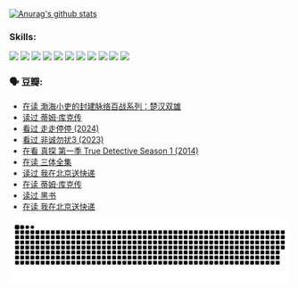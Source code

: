 
[![Anurag's github stats](https://github-readme-stats.vercel.app/api?username=w940853815)](https://github.com/anuraghazra/github-readme-stats)

### Skills:

<code><img height="32" src="https://cdn.jsdelivr.net/npm/simple-icons@v5/icons/python.svg"></code>
<code><img height="32" src="https://cdn.jsdelivr.net/npm/simple-icons@v5/icons/javascript.svg"></code>
<code><img height="32" src="https://cdn.jsdelivr.net/npm/simple-icons@v5/icons/django.svg"></code>
<code><img height="32" src="https://cdn.jsdelivr.net/npm/simple-icons@v5/icons/flask.svg"></code>
<code><img height="32" src="https://cdn.jsdelivr.net/npm/simple-icons@v5/icons/vuetify.svg"></code>
<code><img height="32" src="https://cdn.jsdelivr.net/npm/simple-icons@v5/icons/git.svg"></code>
<code><img height="32" src="https://cdn.jsdelivr.net/npm/simple-icons@v5/icons/docker.svg"></code>
<code><img height="32" src="https://cdn.jsdelivr.net/npm/simple-icons@v5/icons/postgresql.svg"></code>
<code><img height="32" src="https://cdn.jsdelivr.net/npm/simple-icons@v5/icons/elasticsearch.svg"></code>
<code><img height="32" src="https://cdn.jsdelivr.net/npm/simple-icons@v5/icons/macos.svg"></code>
<code><img height="32" src="https://cdn.jsdelivr.net/npm/simple-icons@v5/icons/linux.svg"></code>

### 🗣 豆瓣:

<!-- DOUBAN-ACTIVITIES:START -->
- [在读 渤海小吏的封建脉络百战系列：楚汉双雄](https://www.douban.com/people/136069238/status/4700950146/?_i=25676687)
- [读过 蒂姆·库克传](https://www.douban.com/people/136069238/status/4700949869/?_i=25676687)
- [看过 走走停停‎ (2024)](https://www.douban.com/people/136069238/status/4684430230/?_i=25676687)
- [看过 非诚勿扰3‎ (2023)](https://www.douban.com/people/136069238/status/4676324100/?_i=25676688)
- [在看 真探 第一季 True Detective Season 1‎ (2014)](https://www.douban.com/people/136069238/status/4673382852/?_i=25676688)
- [在读 三体全集](https://www.douban.com/people/136069238/status/4672842521/?_i=25676688)
- [读过 我在北京送快递](https://www.douban.com/people/136069238/status/4672842036/?_i=25676688)
- [在读 蒂姆·库克传](https://www.douban.com/people/136069238/status/4663517053/?_i=25676688)
- [读过 黑书](https://www.douban.com/people/136069238/status/4663516022/?_i=25676688)
- [在读 我在北京送快递](https://www.douban.com/people/136069238/status/4658098365/?_i=25676688)
<!-- DOUBAN-ACTIVITIES:END -->


![Snake animation](https://raw.githubusercontent.com/w940853815/w940853815/output/github-contribution-grid-snake.svg)

<!--
**w940853815/w940853815** is a ✨ _special_ ✨ repository because its `README.md` (this file) appears on your GitHub profile.

Here are some ideas to get you started:

- 🔭 I’m currently working on ...
- 🌱 I’m currently learning ...
- 👯 I’m looking to collaborate on ...
- 🤔 I’m looking for help with ...
- 💬 Ask me about ...
- 📫 How to reach me: ...
- 😄 Pronouns: ...
- ⚡ Fun fact: ...
-->
